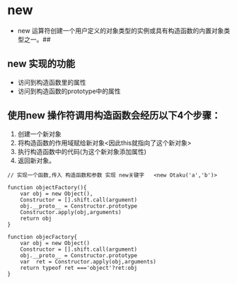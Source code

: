 # new 
* new 运算符创建一个用户定义的对象类型的实例或具有构造函数的内置对象类型之一。##
## new 实现的功能
* 访问到构造函数里的属性
* 访问到构造函数的prototype中的属性
## 使用new 操作符调用构造函数会经历以下4个步骤：
1. 创建一个新对象
2. 将构造函数的作用域赋给新对象<因此this就指向了这个新对象>
3. 执行构造函数中的代码(为这个新对象添加属性)
4. 返回新对象。
```
// 实现一个函数,传入 构造函数和参数 实现 new关键字   <new Otaku('a','b')>

function objectFactory(){
    var obj = new Object(),
    Constructor = [].shift.call(argument)
    obj.__proto__ = Constructor.prototype
    Constructor.apply(obj,arguments)
    return obj
}

```

```
function objecFactory{
    var obj = new Object()
    Constructor = [].shift.call(argument)
    obj.__proto__ = Constructor.prototype
    var  ret = Constructor.apply(obj,arguments)
    return typeof ret ==='object'?ret:obj
}

```
